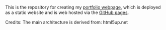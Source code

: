 This is the repository for creating my [portfolio webpage](???????????????????), which is deployed as a static website and is web hosted via the [GitHub pages](https://pages.github.com/).

Credits: The main architecture is derived from: html5up.net